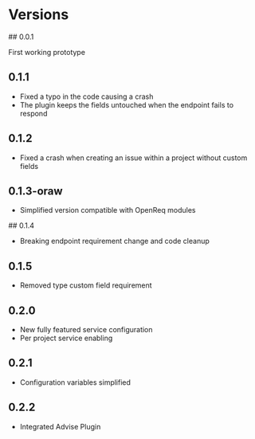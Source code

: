 # Versions

## 0.0.1

First working prototype

## 0.1.1

- Fixed a typo in the code causing a crash
- The plugin keeps the fields untouched when the endpoint fails to respond

## 0.1.2

- Fixed a crash when creating an issue within a project without custom fields

## 0.1.3-oraw

- Simplified version compatible with OpenReq modules

## 0.1.4

- Breaking endpoint requirement change and code cleanup

## 0.1.5

- Removed type custom field requirement

## 0.2.0

- New fully featured service configuration
- Per project service enabling

## 0.2.1

- Configuration variables simplified

## 0.2.2

- Integrated Advise Plugin 
